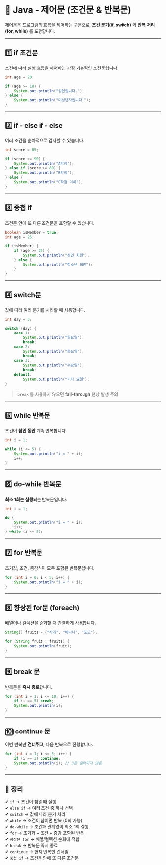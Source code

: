 # 🔁 Java - 제어문 (조건문 & 반복문)

제어문은 프로그램의 흐름을 제어하는 구문으로, **조건 분기(if, switch)** 와 **반복 처리(for, while)** 를 포함합니다.

---

## 1️⃣ if 조건문

조건에 따라 실행 흐름을 제어하는 가장 기본적인 조건문입니다.

```java
int age = 20;

if (age >= 18) {
    System.out.println("성인입니다.");
} else {
    System.out.println("미성년자입니다.");
}
```

---

## 2️⃣ if - else if - else

여러 조건을 순차적으로 검사할 수 있습니다.

```java
int score = 85;

if (score >= 90) {
    System.out.println("A학점");
} else if (score >= 80) {
    System.out.println("B학점");
} else {
    System.out.println("C학점 이하");
}
```

---

## 3️⃣ 중첩 if

조건문 안에 또 다른 조건문을 포함할 수 있습니다.

```java
boolean isMember = true;
int age = 25;

if (isMember) {
    if (age >= 20) {
        System.out.println("성인 회원");
    } else {
        System.out.println("청소년 회원");
    }
}
```

---

## 4️⃣ switch문

값에 따라 여러 분기를 처리할 때 사용합니다.

```java
int day = 3;

switch (day) {
    case 1:
        System.out.println("월요일");
        break;
    case 2:
        System.out.println("화요일");
        break;
    case 3:
        System.out.println("수요일");
        break;
    default:
        System.out.println("기타 요일");
}
```

> `break` 를 사용하지 않으면 **fall-through** 현상 발생 주의

---

## 5️⃣ while 반복문

조건이 **참인 동안** 계속 반복합니다.

```java
int i = 1;

while (i <= 5) {
    System.out.println("i = " + i);
    i++;
}
```

---

## 6️⃣ do-while 반복문

**최소 1회는 실행**되는 반복문입니다.

```java
int i = 1;

do {
    System.out.println("i = " + i);
    i++;
} while (i <= 5);
```

---

## 7️⃣ for 반복문

초기값, 조건, 증감식이 모두 포함된 반복문입니다.

```java
for (int i = 0; i < 5; i++) {
    System.out.println("i = " + i);
}
```

---

## 8️⃣ 향상된 for문 (foreach)

배열이나 컬렉션을 순회할 때 간결하게 사용합니다.

```java
String[] fruits = {"사과", "바나나", "포도"};

for (String fruit : fruits) {
    System.out.println(fruit);
}
```

---

## 9️⃣ break 문

반복문을 **즉시 종료**합니다.

```java
for (int i = 1; i <= 10; i++) {
    if (i == 5) break;
    System.out.println(i);
}
```

---

## 🔟 continue 문

이번 반복만 **건너뛰고**, 다음 반복으로 진행합니다.

```java
for (int i = 1; i <= 5; i++) {
    if (i == 3) continue;
    System.out.println(i); // 3은 출력되지 않음
}
```

---

## 🎯 정리

✔ `if` → 조건이 참일 때 실행  
✔ `else if` → 여러 조건 중 하나 선택  
✔ `switch` → 값에 따라 분기 처리  
✔ `while` → 조건이 참이면 반복 (0회 가능)  
✔ `do-while` → 조건과 관계없이 최소 1회 실행  
✔ `for` → 초기화 + 조건 + 증감 포함된 반복  
✔ `향상된 for` → 배열/컬렉션 순회에 적합  
✔ `break` → 반복문 즉시 종료  
✔ `continue` → 현재 반복만 건너뜀  
✔ `중첩 if` → 조건문 안에 또 다른 조건문

